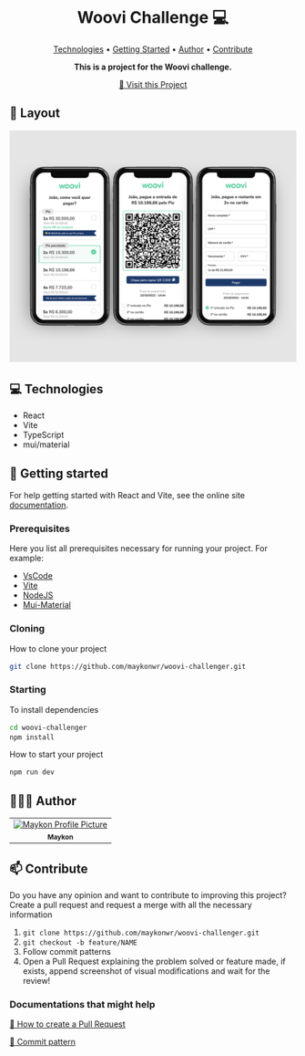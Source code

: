 <h1 align="center" style="font-weight: bold;">Woovi Challenge 💻</h1>

<p align="center">
 <a href="#tech">Technologies</a> • 
 <a href="#started">Getting Started</a> • 
  <a href="#author">Author</a> •
 <a href="#contribute">Contribute</a>
</p>

<p align="center">
    <b>This is a project for the Woovi challenge.</b>
</p>

<p align="center">
     <a href="https://" target="_blank">📱 Visit this Project</a>
</p>

<h2 id="layout">🎨 Layout</h2>

<p align="center">
    <img src="./docs/woovi.jpg" alt="Layout" height="auto">
    
</p>

<h2 id="tech">💻 Technologies</h2>

- React
- Vite
- TypeScript 
- mui/material

<h2 id="started">🚀 Getting started</h2>

For help getting started with React and Vite, see the online site [documentation](https://vitejs.dev/guide/).

<h3>Prerequisites</h3>

Here you list all prerequisites necessary for running your project. For example:
- [VsCode](https://code.visualstudio.com/)
- [Vite](https://vitejs.dev/guide/)
- [NodeJS](https://nodejs.org/en)
- [Mui-Material](https://mui.com/material-ui/getting-started/)

<h3>Cloning</h3>

How to clone your project

```bash
git clone https://github.com/maykonwr/woovi-challenger.git
```

<h3>Starting</h3>

To install dependencies

```bash
cd woovi-challenger
npm install
```

How to start your project

```bash
npm run dev
```

<h2 id="author">👨🏻‍💻 Author</h2>

<table>
  <tr>
    <td align="center">
      <a href="#">
        <img src="https://avatars.githubusercontent.com/maykonwr" width="100px;" alt="Maykon Profile Picture"/><br>
        <sub>
          <b>Maykon</b>
        </sub>
      </a>
    </td>
  </tr>
</table>

<h2 id="contribute">📫 Contribute</h2>

Do you have any opinion and want to contribute to improving this project? Create a pull request and request a merge with all the necessary information

1. `git clone https://github.com/maykonwr/woovi-challenger.git`
2. `git checkout -b feature/NAME`
3. Follow commit patterns
4. Open a Pull Request explaining the problem solved or feature made, if exists, append screenshot of visual modifications and wait for the review!

<h3>Documentations that might help</h3>

[📝 How to create a Pull Request](https://www.atlassian.com/br/git/tutorials/making-a-pull-request)

[💾 Commit pattern](https://gist.github.com/joshbuchea/6f47e86d2510bce28f8e7f42ae84c716)